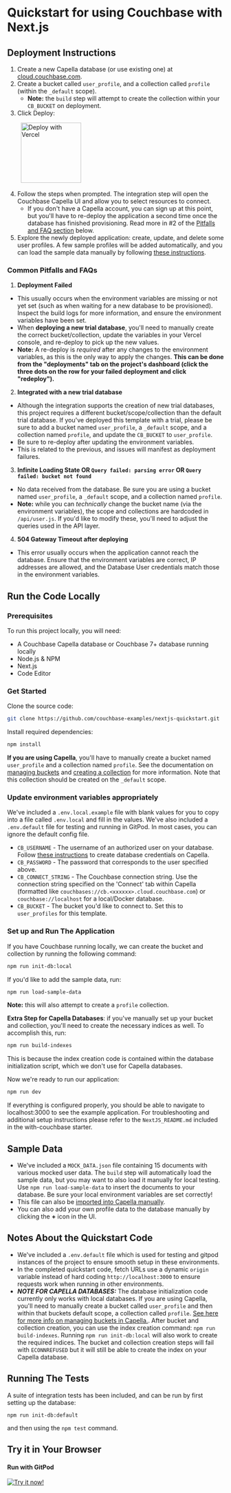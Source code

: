 # Quickstart for using Couchbase with Next.js


## Deployment Instructions
1. Create a new Capella database (or use existing one) at [cloud.couchbase.com](https://cloud.couchbase.com/).
2. Create a bucket called `user_profile`, and a collection called `profile` (within the `_default` scope).
   - **Note:** the `build` step will attempt to create the collection within your `CB_BUCKET` on deployment.
3. Click Deploy:

&nbsp; &nbsp; &nbsp; &nbsp; <a href="https://vercel.com/new/clone?repository-url=https%3A%2F%2Fgithub.com%2Fcouchbase-examples%2Fnextjs-quickstart&project-name=couchbase-nextjs-quickstart&repository-name=couchbase-nextjs-quickstart&developer-id=oac_5eS7l7O4wvTE47rCKEYSFLQT&integration-ids=oac_5eS7l7O4wvTE47rCKEYSFLQT"><img src="https://vercel.com/button" alt="Deploy with Vercel" width="140px"/></a>

4. Follow the steps when prompted. The integration step will open the Couchbase Capella UI and allow you to select resources to connect.
   - If you don't have a Capella account, you can sign up at this point, but you'll have to re-deploy the application a second time once the database has finished provisioning. Read more in #2 of the [Pitfalls and FAQ section](#common-pitfalls-and-faqs) below. 
5. Explore the newly deployed application: create, update, and delete some user profiles. A few sample profiles will be added automatically, and you can load the sample data manually by following [these instructions](#sample-data).

### Common Pitfalls and FAQs
1. **Deployment Failed**
  - This usually occurs when the environment variables are missing or not yet set (such as when waiting for a new database to be provisioned). Inspect the build logs for more information, and ensure the environment variables have been set. 
  - When **deploying a new trial database**, you'll need to manually create the correct bucket/collection, update the variables in your Vercel console, and re-deploy to pick up the new values.
  - **Note:** A re-deploy is _required_ after any changes to the environment variables, as this is the only way to apply the changes. **This can be done from the "deployments" tab on the project's dashboard (click the three dots on the row for your failed deployment and click "redeploy").**
2. **Integrated with a new trial database**
  - Although the integration supports the creation of new trial databases, this project requires a different bucket/scope/collection than the default trial database. If you've deployed this template with a trial, please be sure to add a bucket named `user_profile`, a `_default` scope, and a collection named `profile`, and update the `CB_BUCKET` to `user_profile`.
  - Be sure to re-deploy after updating the environment variables.
  - This is related to the previous, and issues will manifest as deployment failures.
3. **Infinite Loading State OR `Query failed: parsing error` OR `Query failed: bucket not found`**
  - No data received from the database. Be sure you are using a bucket named `user_profile`, a `_default` scope, and a collection named `profile`.
  - **Note:** while you can _technically_ change the bucket name (via the environment variables), the scope and collections are hardcoded in `/api/user.js`. If you'd like to modify these, you'll need to adjust the queries used in the API layer.
4. **504 Gateway Timeout after deploying**
  - This error usually occurs when the application cannot reach the database. Ensure that the environment variables are correct, IP addresses are allowed, and the Database User credentials match those in the environment variables. 


## Run the Code Locally
### Prerequisites
To run this project locally, you will need:
- A Couchbase Capella database or Couchbase 7+ database running locally
- Node.js & NPM
- Next.js
- Code Editor

### Get Started
Clone the source code:
```sh
git clone https://github.com/couchbase-examples/nextjs-quickstart.git
```

Install required dependencies:
```sh
npm install
```

**If you are using Capella**, you'll have to manually create a bucket named `user_profile` and a collection named `profile`. See the documentation on [managing buckets](https://docs.couchbase.com/cloud/clusters/data-service/manage-buckets.html) and [creating a collection](https://docs.couchbase.com/cloud/clusters/data-service/scopes-collections.html#create-a-collection) for more information. Note that this collection should be created on the `_default` scope.

### Update environment variables appropriately
We've included a `.env.local.example` file with blank values for you to copy into a file called `.env.local` and fill in the values. We've also included a `.env.default` file for testing and running in GitPod. In most cases, you can ignore the default config file. 
- `CB_USERNAME` - The username of an authorized user on your database. Follow [these instructions](https://docs.couchbase.com/cloud/clusters/manage-database-users.html#create-database-credentials) to create database credentials on Capella.
- `CB_PASSWORD` - The password that corresponds to the user specified above.
- `CB_CONNECT_STRING` - The Couchbase connection string. Use the connection string specified on the 'Connect' tab within Capella (formatted like `couchbases://cb.<xxxxxx>.cloud.couchbase.com`) or `couchbase://localhost` for a local/Docker database.
- `CB_BUCKET` - The bucket you'd like to connect to. Set this to `user_profiles` for this template.

### Set up and Run The Application
If you have Couchbase running locally, we can create the bucket and collection by running the following command:
```sh
npm run init-db:local
```

If you'd like to add the sample data, run:
```sh
npm run load-sample-data
```
**Note:** this will also attempt to create a `profile` collection.

**Extra Step for Capella Databases**: if you've manually set up your bucket and collection, you'll need to create the necessary indices as well. To accomplish this, run:
```sh
npm run build-indexes
```
This is because the index creation code is contained within the database initialization script, which we don't use for Capella databases.

Now we're ready to run our application:
```sh
npm run dev
```

If everything is configured properly, you should be able to navigate to localhost:3000 to see the example application. For troubleshooting and additional setup instructions please refer to the `NextJS_README.md` included in the with-couchbase starter.


## Sample Data
- We've included a `MOCK_DATA.json` file containing 15 documents with various mocked user data. The `build` step will automatically load the sample data, but you may want to also load it manually for local testing. Use `npm run load-sample-data` to insert the documents to your database. Be sure your local environment variables are set correctly!
- This file can also be [imported into Capella manually](https://docs.couchbase.com/cloud/clusters/data-service/import-data-documents.html). 
- You can also add your own profile data to the database manually by clicking the **+** icon in the UI.


## Notes About the Quickstart Code
- We've included a `.env.default` file which is used for testing and gitpod instances of the project to ensure smooth setup in these environments.
- In the completed quickstart code, fetch URLs use a dynamic `origin` variable instead of hard coding `http://localhost:3000` to ensure requests work when running in other environments.
- _**NOTE FOR CAPELLA DATABASES:**_ The database initialization code currently only works with local databases. If you are using Capella, you'll need to manually create a bucket called `user_profile` and then within that buckets default scope, a collection called `profile`. [See here for more info on managing buckets in Capella.](https://docs.couchbase.com/cloud/clusters/data-service/manage-buckets.html). After bucket and collection creation, you can use the index creation command: `npm run build-indexes`. Running `npm run init-db:local` will also work to create the required indices. The bucket and collection creation steps will fail with `ECONNREFUSED` but it will still be able to create the index on your Capella database.


## Running The Tests
A suite of integration tests has been included, and can be run by first setting up the database:
```
npm run init-db:default
```
and then using the `npm test` command.


## Try it in Your Browser
#### Run with GitPod
[![Try it now!](https://da-demo-images.s3.amazonaws.com/runItNow_outline.png?couchbase-example=nextjs-quickstart-repo&source=github)](https://gitpod.io/#https://github.com/couchbase-examples/nextjs-quickstart)

